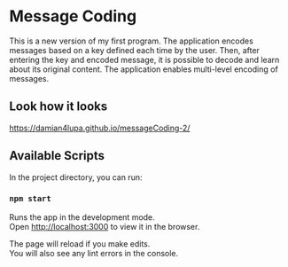# Message Coding

This is a new version of my first program. The application encodes messages based on a key defined each time by the user. Then, after entering the key and encoded message, it is possible to decode and learn about its original content. The application enables multi-level encoding of messages.

## Look how it looks

https://damian4lupa.github.io/messageCoding-2/

## Available Scripts

In the project directory, you can run:

### `npm start`

Runs the app in the development mode.<br>
Open [http://localhost:3000](http://localhost:3000) to view it in the browser.

The page will reload if you make edits.<br>
You will also see any lint errors in the console.

